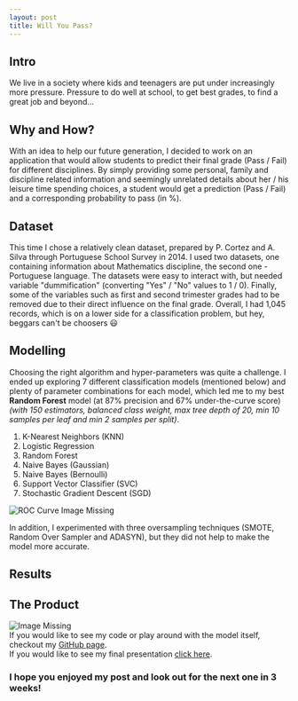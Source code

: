 ```yaml
---
layout: post
title: Will You Pass?
---
```

## Intro  
We live in a society where kids and teenagers are put under increasingly more pressure. Pressure to do well at school, to get best grades, to find a great job and beyond...

## Why and How?  
With an idea to help our future generation, I decided to work on an application that would allow students to predict their final grade (Pass / Fail) for different disciplines.
By simply providing some personal, family and discipline related information and seemingly unrelated details about her / his leisure time spending choices, a student would get a prediction (Pass / Fail) and a corresponding probability to pass (in %).

## Dataset
This time I chose a relatively clean dataset, prepared by P. Cortez and A. Silva through Portuguese School Survey in 2014. I used two datasets, one containing information about Mathematics discipline, the second one - Portuguese language.
The datasets were easy to interact with, but needed variable "dummification" (converting "Yes" / "No" values to 1 / 0). Finally, some of the variables such as first and second trimester grades had to be removed due to their direct influence on the final grade. Overall, I had 1,045 records, which is on a lower side for a classification problem, but hey, beggars can't be choosers :smiley:  

## Modelling  
Choosing the right algorithm and hyper-parameters was quite a challenge. I ended up exploring 7 different classification models (mentioned below) and plenty of parameter combinations for each model, which led me to my best **Random Forest** model (at 87% precision and 67% under-the-curve score) *(with 150 estimators, balanced class weight, max tree depth of 20, min 10 samples per leaf and min 2 samples per split)*.
  1. K-Nearest Neighbors (KNN)
  2. Logistic Regression
  3. Random Forest
  4. Naive Bayes (Gaussian)
  5. Naive Bayes (Bernoulli)
  6. Support Vector Classifier (SVC)
  7. Stochastic Gradient Descent (SGD)

![ROC Curve Image Missing]({{"/assets/ROC_Curve.png"|https://github.com/mastaus/mastaus.github.io/blob/master/assets/ROC_Curve.png}})

In addition, I experimented with three oversampling techniques (SMOTE, Random Over Sampler and ADASYN), but they did not help to make the model more accurate.

## Results

## The Product
![Image Missing]({{"/assets/app_interface.png"|https://github.com/mastaus/mastaus.github.io/blob/master/assets/app_interface.png}})  
If you would like to see my code or play around with the model itself, checkout my [GitHub page](https://github.com/mastaus/metis_projects/tree/master/Student_Grade_Estimator).   
If you would like to see my final presentation [click here]().  

### I hope you enjoyed my post and look out for the next one in 3 weeks!
